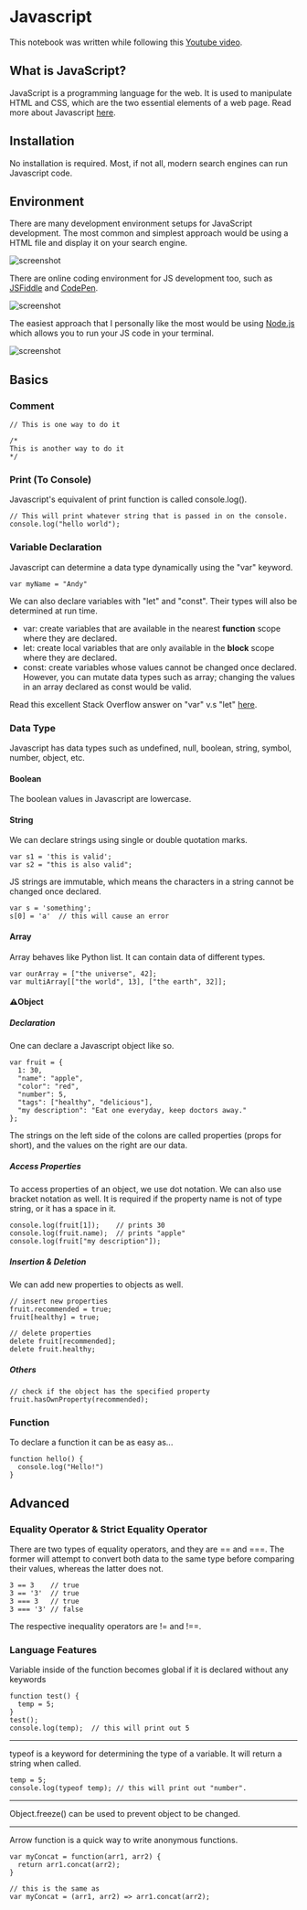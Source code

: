 # Javascript
This notebook was written while following this [Youtube video](https://www.youtube.com/watch?v=PkZNo7MFNFg).

## What is JavaScript?
JavaScript is a programming language for the web. It is used to manipulate HTML and CSS, which are the two essential elements of a web page. Read more about Javascript [here](https://www.w3schools.com/whatis/whatis_js.asp).

## Installation
No installation is required. Most, if not all, modern search engines can run Javascript code.

## Environment
There are many development environment setups for JavaScript development. The most common and simplest approach would be using a HTML file and display it on your search engine.

![screenshot](https://github.com/hsuanhauliu/life-long-learning/tree/master/javascript/screenshots/screenshot1.png "search engine example")

There are online coding environment for JS development too, such as [JSFiddle](https://jsfiddle.net/) and [CodePen](https://codepen.io/pen/).

![screenshot](https://github.com/hsuanhauliu/life-long-learning/tree/master/javascript/screenshots/screenshot2.png "codepen example")

The easiest approach that I personally like the most would be using [Node.js](https://nodejs.org/en/) which allows you to run your JS code in your terminal.

![screenshot](https://github.com/hsuanhauliu/life-long-learning/tree/master/javascript/screenshots/screenshot3.png "nodejs example")

## Basics
### Comment
```
// This is one way to do it

/*
This is another way to do it
*/
```

### Print (To Console)
Javascript's equivalent of print function is called console.log().
```
// This will print whatever string that is passed in on the console.
console.log("hello world");
```

### Variable Declaration
Javascript can determine a data type dynamically using the "var" keyword.
```
var myName = "Andy"
```

We can also declare variables with "let" and "const". Their types will also be determined at run time.

- var: create variables that are available in the nearest **function** scope where they are declared.
- let: create local variables that are only available in the **block** scope where they are declared.
- const: create variables whose values cannot be changed once declared. However, you can mutate data types such as array; changing the values in an array declared as const would be valid.

Read this excellent Stack Overflow answer on "var" v.s "let" [here](https://stackoverflow.com/questions/762011/whats-the-difference-between-using-let-and-var).

### Data Type
Javascript has data types such as undefined, null, boolean, string, symbol, number, object, etc.

#### Boolean
The boolean values in Javascript are lowercase.

#### String
We can declare strings using single or double quotation marks.
```
var s1 = 'this is valid';
var s2 = "this is also valid";
```

JS strings are immutable, which means the characters in a string cannot be changed once declared.
```
var s = 'something';
s[0] = 'a'  // this will cause an error
```

#### Array
Array behaves like Python list. It can contain data of different types.
```
var ourArray = ["the universe", 42];
var multiArray[["the world", 13], ["the earth", 32]];
```

#### :warning:Object
##### Declaration
One can declare a Javascript object like so.
```
var fruit = {
  1: 30,
  "name": "apple",
  "color": "red",
  "number": 5,
  "tags": ["healthy", "delicious"],
  "my description": "Eat one everyday, keep doctors away."
};
```
The strings on the left side of the colons are called properties (props for short), and the values on the right are our data.

##### Access Properties
To access properties of an object, we use dot notation. We can also use bracket notation as well. It is required if the property name is not of type string, or it has a space in it.
```
console.log(fruit[1]);    // prints 30
console.log(fruit.name);  // prints "apple"
console.log(fruit["my description"]);
```

##### Insertion & Deletion
We can add new properties to objects as well.
```
// insert new properties
fruit.recommended = true;
fruit[healthy] = true;

// delete properties
delete fruit[recommended];
delete fruit.healthy;
```

##### Others
```
// check if the object has the specified property
fruit.hasOwnProperty(recommended);
```

### Function
To declare a function it can be as easy as...
```
function hello() {
  console.log("Hello!")
}
```

## Advanced
### Equality Operator & Strict Equality Operator
There are two types of equality operators, and they are == and ===. The former will attempt to convert both data to the same type before comparing their values, whereas the latter does not.
```
3 == 3    // true
3 == '3'  // true
3 === 3   // true
3 === '3' // false
```

The respective inequality operators are != and !==.

### Language Features
Variable inside of the function becomes global if it is declared without any keywords

```
function test() {
  temp = 5;
}
test();
console.log(temp);  // this will print out 5
```

---
typeof is a keyword for determining the type of a variable. It will return a string when called.
```
temp = 5;
console.log(typeof temp); // this will print out "number".
```

---
Object.freeze() can be used to prevent object to be changed.

---
Arrow function is a quick way to write anonymous functions.
```
var myConcat = function(arr1, arr2) {
  return arr1.concat(arr2);
}

// this is the same as
var myConcat = (arr1, arr2) => arr1.concat(arr2);
```

